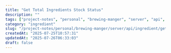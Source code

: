 ```yaml
---
title: "Get Total Ingredients Stock Status"
description: ""
tags: ["project-notes", "personal", "brewing-manger", "server", "api", "ingredient"]
category: "ingredient"
slug: "/project-notes/personal/brewing-manger/server/api/ingredient/get_total_ingredients_stock_status.md"
createdAt: "2025-07-25T10:57:31"
updatedAt: "2025-07-26T06:33:03"
draft: false
---
```


